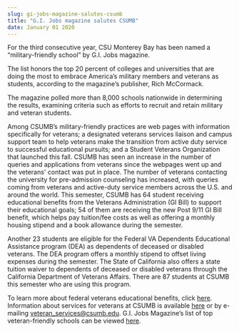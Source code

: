 ```yaml
---
slug: gi-jobs-magazine-salutes-csumb
title: "G.I. Jobs magazine salutes CSUMB"
date: January 01 2020
---
```


 
<p>
  For the third consecutive year, CSU Monterey Bay has been named a
  “military-friendly school” by G.I. Jobs magazine.
</p>
<p>
  The list honors the top 20 percent of colleges and universities that are doing
  the most to embrace America’s military members and veterans as students,
  according to the magazine’s publisher, Rich McCormack.
</p>
<p>
  The magazine polled more than 8,000 schools nationwide in determining the
  results, examining criteria such as efforts to recruit and retain military and
  veteran students.
</p>
<p>
  Among CSUMB’s military-friendly practices are web pages with information
  specifically for veterans; a designated veterans services liaison and campus
  support team to help veterans make the transition from active duty service to
  successful educational pursuits; and a Student Veterans Organization that
  launched this fall. CSUMB has seen an increase in the number of queries and
  applications from veterans since the webpages went up and the veterans'
  contact was put in place. The number of veterans contacting the university for
  pre-admission counseling has increased, with queries coming from veterans and
  active-duty service members across the U.S. and around the world. This
  semester, CSUMB has 64 student receiving educational benefits from the
  Veterans Administration (GI Bill) to support their educational goals; 54 of
  them are receiving the new Post 9/11 GI Bill benefit, which helps pay
  tuition/fee costs as well as offering a monthly housing stipend and a book
  allowance during the semester.
</p>
<p>
  Another 23 students are eligible for the Federal VA Dependents Educational
  Assistance program (DEA) as dependents of deceased or disabled veterans. The
  DEA program offers a monthly stipend to offset living expenses during the
  semester. The State of California also offers a state tuition waiver to
  dependents of deceased or disabled veterans through the California Department
  of Veterans Affairs. There are 87 students at CSUMB this semester who are
  using this program.
</p>
<p>
  To learn more about federal veterans educational benefits, click
  <a href="https://www.gibill.va.gov">here</a>. Information about services for
  veterans at CSUMB is available <a href="https://csumb.edu/veterans">here</a> or
  by e-mailing
  <a
    href="&#x6d;&#97;&#x69;&#108;&#x74;&#111;&#x3a;&#x76;&#101;&#x74;&#101;&#x72;&#97;&#x6e;&#95;&#115;&#x65;&#114;&#x76;&#105;&#x63;&#101;&#115;&#x40;&#99;&#x73;&#117;&#x6d;&#98;&#46;&#x65;&#100;&#x75;"
    >veteran_services@csumb.edu</a
  >. G.I. Jobs Magazine’s list of top veteran-friendly schools can be viewed
  <a href="https://www.militaryfriendlyschools.com/mfsList.aspx">here</a>.
</p>
 

